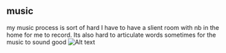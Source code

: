 
## music
my music process is sort of hard I have to have a slient room with nb in the home for me to record. Its also hard to articulate words sometimes for the music to sound good
![Alt text](https://encrypted-tbn0.gstatic.com/images?q=tbn:ANd9GcRMLYh7jRBjiM2rx4frVlb3-1lu5BIzRx8wCA&s "Optional title text")
